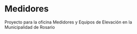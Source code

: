 # Medidores
Proyecto para la oficina Medidores y Equipos de Elevación en la Municipalidad de Rosario
